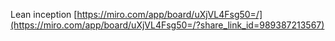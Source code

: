 Lean inception [https://miro.com/app/board/uXjVL4Fsg50=/](https://miro.com/app/board/uXjVL4Fsg50=/?share_link_id=989387213567)
